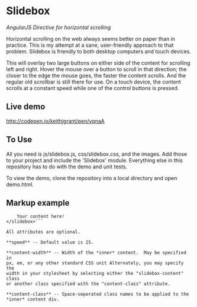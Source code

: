 Slidebox
========

*AngularJS Directive for horizontal scrolling*

Horizontal scrolling on the web always seems better on paper than in
practice.  This is my attempt at a sane, user-friendly approach to
that problem.  Slidebox is friendly to both desktop computers and
touch devices.

This will overlay two large buttons on either side of the content
for scrolling left and right.  Hover the mouse over a button to
scroll in that direction; the closer to the edge the mouse goes,
the faster the content scrolls.  And the regular old scrollbar is
still there for use. On a touch device, the content scrolls at a
constant speed while one of the control buttons is pressed.

Live demo
---------
http://codepen.io/keithjgrant/pen/vqnaA

To Use
------
All you need is js/slidebox.js, css/slidebox.css, and the images.  Add those
to your project and include the 'Slidebox' module. Everything else in this
repository has to do with the demo and unit tests.

To view the demo, clone the repository into a local directory and open demo.html.

Markup example
--------------

```<slidebox speed="25" content-width="1000px" content-class="my-sb-content">
    Your content here!
</slidebox>```

All attributes are optional.

**speed** -- Default value is 25.

**content-width** -- Width of the *inner* content.  May be specified in 
px, em, or any other standard CSS unit Alternately, you may specify the
width in your stylesheet by selecting either the "slidebox-content" class
or another class specified with the "content-class" attribute.

**content-class** -- Space-seperated class names to be applied to the
*inner* content div.